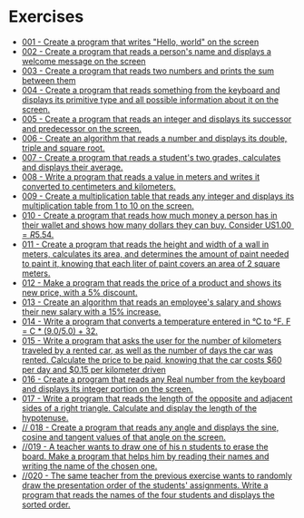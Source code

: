 
# Exercises

- [001 - Create a program that writes "Hello, world" on the screen](exercises/001.dart)
- [002 - Create a program that reads a person's name and displays a welcome message on the screen](exercises/002.dart)
- [003 - Create a program that reads two numbers and prints the sum between them](exercises/003.dart)
- [004 - Create a program that reads something from the keyboard and displays its primitive type and all possible information about it on the screen.](exercises/004.dart)
- [005 - Create a program that reads an integer and displays its successor and predecessor on the screen.](exercises/005.dart)
- [006 - Create an algorithm that reads a number and displays its double, triple and square root.](exercises/006.dart)
- [007 - Create a program that reads a student's two grades, calculates and displays their average.](exercises/007.dart)
- [008 - Write a program that reads a value in meters and writes it converted to centimeters and kilometers.](exercises/008.dart)
- [009 - Create a multiplication table that reads any integer and displays its multiplication table from 1 to 10 on the screen.](exercises/009.dart)
- [010 - Create a program that reads how much money a person has in their wallet and shows how many dollars they can buy. Consider US$1.00 = R$5.54.](exercises/010.dart)
- [011 - Create a program that reads the height and width of a wall in meters, calculates its area, and determines the amount of paint needed to paint it, knowing that each liter of paint covers an area of 2 square meters.](exercises/011.dart)
- [012 - Make a program that reads the price of a product and shows its new price, with a 5% discount.](exercises/012.dart)
- [013 - Create an algorithm that reads an employee's salary and shows their new salary with a 15% increase.](exercises/013.dart)
- [014 - Write a program that converts a temperature entered in °C to °F. F = C * (9.0/5.0) + 32.](exercises/014.dart)
- [015 - Write a program that asks the user for the number of kilometers traveled by a rented car, as well as the number of days the car was rented. Calculate the price to be paid, knowing that the car costs $60 per day and $0.15 per kilometer driven](exercises/015.dart)
- [016 - Create a program that reads any Real number from the keyboard and displays its integer portion on the screen.](exercises/016.dart)
- [017 -  Write a program that reads the length of the opposite and adjacent sides of a right triangle. Calculate and display the length of the hypotenuse.](exercises/017.dart)
- [// 018 - Create a program that reads any angle and displays the sine, cosine and tangent values of that angle on the screen.](exercises/018.dart)
- [//019 - A teacher wants to draw one of his n students to erase the board. Make a program that helps him by reading their names and writing the name of the chosen one.](exercises/019.dart)
- [//020 - The same teacher from the previous exercise wants to randomly draw the presentation order of the students' assignments. Write a program that reads the names of the four students and displays the sorted order.](exercises/020.dart) 

